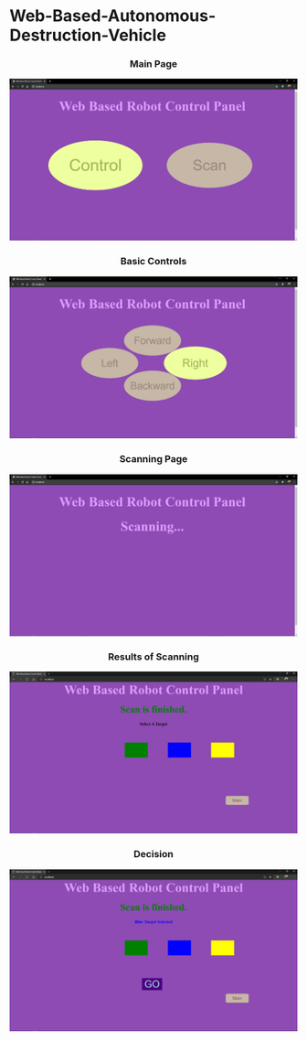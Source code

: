 # Web-Based-Autonomous-Destruction-Vehicle 

<h3 align="center"> Main Page </h3>
<img src="https://github.com/doganmb/Web-Based-Autonomous-Destruction-Vehicle/blob/main/images/1.png">
<h3 align="center"> Basic Controls </h3>
<img src="https://github.com/doganmb/Web-Based-Autonomous-Destruction-Vehicle/blob/main/images/1-1.png">
<h3 align="center"> Scanning Page </h3>
<img src="https://github.com/doganmb/Web-Based-Autonomous-Destruction-Vehicle/blob/main/images/1-2.png">
<h3 align="center"> Results of Scanning </h3>
<img src="https://github.com/doganmb/Web-Based-Autonomous-Destruction-Vehicle/blob/main/images/1-2-1.png">
<h3 align="center"> Decision </h3>
<img src="https://github.com/doganmb/Web-Based-Autonomous-Destruction-Vehicle/blob/main/images/1-2-2.png">
